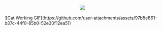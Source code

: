 
<div align="center">
  <img src="https://capsule-render.vercel.app/api?type=Venom&color=auto&height=300&section=header&text=범띵떵%20프로필&fontSize=90" />
</div>
<br/>
<!-- <div align="center"> -->
![Cat Working GIF](https://github.com/user-attachments/assets/97b5e861-b37c-44f0-85b0-52e30f12ea51)
<!-- </div> -->

<div align="center">
  
</div>
